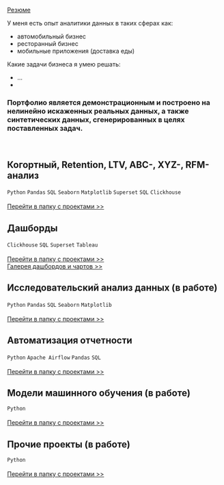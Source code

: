 [Резюме](https://github.com/annapavlovads/DA_portfolio/blob/main/cv/%D0%90%D0%BD%D0%B0%D0%BB%D0%B8%D1%82%D0%B8%D0%BA%20%D0%B4%D0%B0%D0%BD%D0%BD%D1%8B%D1%85%20-%20%D0%90%D0%BD%D0%BD%D0%B0%20%D0%9F%D0%B0%D0%B2%D0%BB%D0%BE%D0%B2%D0%B0.md)

У меня есть опыт аналитики данных в таких сферах как:
- автомобильный бизнес
- ресторанный бизнес
- мобильные приложения (доставка еды)

Какие задачи бизнеса я умею решать: 
- ...<br>
- 
### Портфолио является демонстрационным и построено на нелинейно искаженных реальных данных, а также синтетических данных, сгенерированных в целях поставленных задач.

<br> 

## Когортный, Retention, LTV, ABC-, XYZ-, RFM-анализ 
`Python` `Pandas` `SQL` `Seaborn` `Matplotlib` `Superset` `SQL` `Clickhouse` <br><br>
[Перейти в папку с проектами >>](https://github.com/annapavlovads/DA_portfolio/tree/main/abc_xyz_rfm)  <br>

## Дашборды
`Clickhouse` `SQL` `Superset` `Tableau` <br><br>
[Перейти в папку с проектами >>](https://github.com/annapavlovads/DA_portfolio/tree/main/dashboards) <br>
[Галерея дашбордов и чартов >>](https://drive.google.com/drive/folders/1H7HByxmMCak4S5QShsdYGTVvr2_rTRQN?usp=drive_link) <br>

## Исследовательский анализ данных (в работе)
`Python` `Pandas` `SQL` `Seaborn` `Matplotlib` <br><br>
[Перейти в папку с проектами >>](https://github.com/annapavlovads/DA_portfolio/tree/main/eda)  <br>

## Автоматизация отчетности
`Python` `Apache Airflow` `Pandas` `SQL` <br><br>
[Перейти в папку с проектами >>](https://github.com/annapavlovads/DA_portfolio/tree/main/auto_reports)  <br>

## Модели машинного обучения (в работе)
`Python`<br><br>
[Перейти в папку с проектами >>](https://github.com/annapavlovads/DA_portfolio/tree/main/ml_models)  <br>

## Прочие проекты (в работе)
`Python`<br><br>
[Перейти в папку с проектами >>](https://github.com/annapavlovads/DA_portfolio/tree/main/other)<br>
